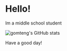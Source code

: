 # Hello!
Im a middle school student

![gomteng's GitHub stats](https://github-readme-stats.vercel.app/api?username=gomteng0116&show_icons=true&theme=radical)

Have a good day!
